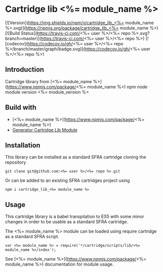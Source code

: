 # Cartridge lib <%= module_name %>

[![Version](https://img.shields.io/npm/v/cartridge_lib_<%= module_name %>.svg)](https://npmjs.org/package/cartridge_lib_<%= module_name %>)
[![Build Status](https://travis-ci.com/<%= user %>/<%= repo %>.svg?branch=master)](https://travis-ci.com/<%= user %>/<%= repo %>)
[![codecov](https://codecov.io/gh/<%= user %>/<%= repo %>/branch/master/graph/badge.svg)](https://codecov.io/gh/<%= user %>/<%= repo %>)

## Introduction

Cartridge library from [<%= module_name %>](https://www.npmjs.com/package/<%= module_name %>) npm  node module version <%= module_version %>

## Build with

* [<%= module_name %>](https://www.npmjs.com/package/<%= module_name %>)
* [Generator Cartridge Lib Module](https://www.npmjs.com/package/generator-cartridge-lib-module)

## Installation

This library can be installed as a standard SFRA cartridge cloning the repository

````
git clone git@github.com:<%= user %>/<%= repo %>.git
````

Or can be added to an existing SFRA cartridges project using

````
npm i cartridge_lib_<%= module_name %>
````

## Usage

This cartridge library is a babel transpilation to ES5 with some minor changes in order to be usable as a standard SFRA cartridge.

The <%= module_name %> module can be loaded using require cartridge as a standard SFRA script.

````
var <%= module_name %> = require('*/cartridge/scripts/lib/<%= module_name %>/index');
````

See [<%= module_name %>](https://www.npmjs.com/package/<%= module_name %>) documentation for module usage.
